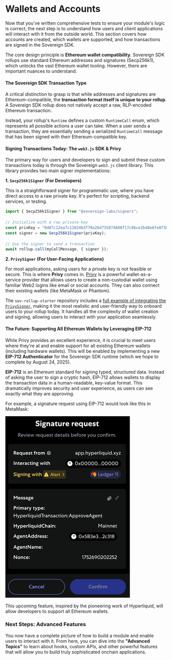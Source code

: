 # Wallets and Accounts

Now that you've written comprehensive tests to ensure your module's logic is correct, the next step is to understand how users and client applications will interact with it from the outside world. This section covers how accounts are created, which wallets are supported, and how transactions are signed in the Sovereign SDK.

The core design principle is **Ethereum wallet compatibility**. Sovereign SDK rollups use standard Ethereum addresses and signatures (Secp256k1), which unlocks the vast Ethereum wallet tooling. However, there are important nuances to understand.

#### The Sovereign SDK Transaction Type

A critical distinction to grasp is that while addresses and signatures are Ethereum-compatible, the **transaction format itself is unique to your rollup**. A Sovereign SDK rollup does not natively accept a raw, RLP-encoded Ethereum transaction.

Instead, your rollup's `Runtime` defines a custom `RuntimeCall` enum, which represents all possible actions a user can take. When a user sends a transaction, they are essentially sending a serialized `RuntimeCall` message that has been signed with their Ethereum-compatible key.

#### Signing Transactions Today: The `web3.js` SDK & Privy

The primary way for users and developers to sign and submit these custom transactions today is through the Sovereign `web3.js` client library. This library provides two main signer implementations:

**1. `Secp256k1Signer` (For Developers)**

This is a straightforward signer for programmatic use, where you have direct access to a raw private key. It's perfect for scripting, backend services, or testing.

```ts
import { Secp256k1Signer } from "@sovereign-labs/signers";

// Initialize with a raw private key
const privKey = "0d87c12ea7c12024b3f70a26d735874608f17c8bce2b48e6fe87389310191264";
const signer = new Secp256k1Signer(privKey);

// Use the signer to send a transaction
await rollup.call(myCallMessage, { signer });
```

**2. `PrivySigner` (For User-Facing Applications)**

For most applications, asking users for a private key is not feasible or secure. This is where **Privy** comes in. [Privy](https://www.privy.io/) is a powerful wallet-as-a-service provider that allows users to create a non-custodial wallet using familiar Web2 logins like email or social accounts. They can also connect their existing wallets (like MetaMask or Phantom).

The `sov-rollup-starter` repository includes a [full example of integrating the `PrivySigner`](fix-link), making it the most realistic and user-friendly way to onboard users to your rollup today. It handles all the complexity of wallet creation and signing, allowing users to interact with your application seamlessly.

#### The Future: Supporting All Ethereum Wallets by Leveraging EIP-712

While Privy provides an excellent experience, it is crucial to meet users where they're at and enable support for all existing Ethereum wallets (including hardware wallets). This will be enabled by implementing a new **EIP-712 Authenticator** for the Sovereign SDK runtime (which we hope to complete by August 24, 2025).

**EIP-712** is an Ethereum standard for signing typed, structured data. Instead of asking the user to sign a cryptic hash, EIP-712 allows wallets to display the transaction data in a human-readable, key-value format. This dramatically improves security and user experience, as users can see exactly what they are approving.

For example, a signature request using EIP-712 would look like this in MetaMask:

![A message signing request from Hyperliquid](/assets/message-signing.png)

This upcoming feature, inspired by the pioneering work of Hyperliquid, will allow developers to support all Ethereum wallets. 

### Next Steps: Advanced Features

You now have a complete picture of how to build a module and enable users to interact with it. From here, you can dive into the **"Advanced Topics"** to learn about hooks, custom APIs, and other powerful features that will allow you to build truly sophisticated onchain applications.